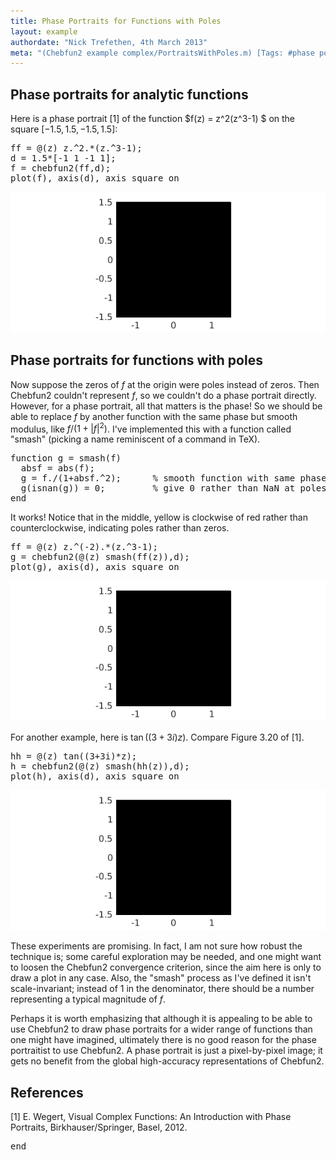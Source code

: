 ```yaml
---
title: Phase Portraits for Functions with Poles
layout: example
authordate: "Nick Trefethen, 4th March 2013"
meta: "(Chebfun2 example complex/PortraitsWithPoles.m) [Tags: #phase portraits, #poles, #Chebfun2, #SMASH]"
---
```




## Phase portraits for analytic functions

Here is a phase portrait [1] of the function $f(z) = z^2(z^3-1) $ on the square $[-1.5,1.5,-1.5,1.5]$:

<pre class="mcode-input">ff = @(z) z.^2.*(z.^3-1);
d = 1.5*[-1 1 -1 1];
f = chebfun2(ff,d);
plot(f), axis(d), axis square on</pre><img src="img/PortraitsWithPoles_01.png" alt="">



## Phase portraits for functions with poles

Now suppose the zeros of $f$ at the origin were poles instead of zeros. Then Chebfun2 couldn't represent $f$, so we couldn't do a phase portrait directly. However, for a phase portrait, all that matters is the phase!  So we should be able to replace $f$ by another function with the same phase but smooth modulus, like $f/(1+|f|^2)$. I've implemented this with a function called "smash" (picking a name reminiscent of a command in TeX).

<pre class="mcode-input">function g = smash(f)
  absf = abs(f);
  g = f./(1+absf.^2);      % smooth function with same phase as f
  g(isnan(g)) = 0;         % give 0 rather than NaN at poles
end</pre>It works!  Notice that in the middle, yellow is clockwise of red rather than counterclockwise, indicating poles rather than zeros.

<pre class="mcode-input">ff = @(z) z.^(-2).*(z.^3-1);
g = chebfun2(@(z) smash(ff(z)),d);
plot(g), axis(d), axis square on</pre><img src="img/PortraitsWithPoles_02.png" alt="">

For another example, here is $\tan((3+3i)z)$.  Compare Figure 3.20 of [1].

<pre class="mcode-input">hh = @(z) tan((3+3i)*z);
h = chebfun2(@(z) smash(hh(z)),d);
plot(h), axis(d), axis square on</pre><img src="img/PortraitsWithPoles_03.png" alt="">

These experiments are promising.  In fact, I am not sure how robust the technique is; some careful exploration may be needed, and one might want to loosen the Chebfun2 convergence criterion, since the aim here is only to draw a plot in any case.  Also, the "smash" process as I've defined it isn't scale-invariant; instead of 1 in the denominator, there should be a number representing a typical magnitude of $f$.

Perhaps it is worth emphasizing that although it is appealing to be able to use Chebfun2 to draw phase portraits for a wider range of functions than one might have imagined, ultimately there is no good reason for the phase portraitist to use Chebfun2.  A phase portrait is just a pixel-by-pixel image; it gets no benefit from the global high-accuracy representations of Chebfun2.



## References

[1] E. Wegert, Visual Complex Functions: An Introduction with Phase Portraits, Birkhauser/Springer, Basel, 2012.

<pre class="mcode-input">end</pre>